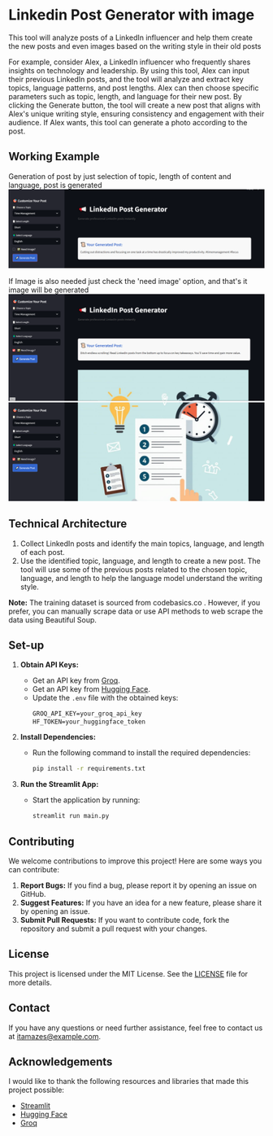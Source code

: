 # Linkedin Post Generator with image
This tool will analyze posts of a LinkedIn influencer and help them create the new posts and even images based on the writing style in their old posts  

For example, consider Alex, a LinkedIn influencer who frequently shares insights on technology and leadership. By using this tool, Alex can input their previous LinkedIn posts, and the tool will analyze and extract key topics, language patterns, and post lengths. Alex can then choose specific parameters such as topic, length, and language for their new post. By clicking the Generate button, the tool will create a new post that aligns with Alex's unique writing style, ensuring consistency and engagement with their audience. If Alex wants, this tool can generate a photo according to the post.

## Working Example
Generation of post by just selection of topic, length of content and language, post is generated
<img src="resources/example.png"/>

If Image is also needed just check the 'need image' option, and that's it image will be generated 
<img src="resources/exampleimage1.png">
<img src="resources/exampleimage2.png"/>

## Technical Architecture

1. Collect LinkedIn posts and identify the main topics, language, and length of each post.
2. Use the identified topic, language, and length to create a new post. The tool will use some of the previous posts related to the chosen topic, language, and length to help the language model understand the writing style.

**Note:** The training dataset is sourced from codebasics.co . However, if you prefer, you can manually scrape data or use API methods to web scrape the data using Beautiful Soup.

## Set-up

1. **Obtain API Keys:**
    - Get an API key from [Groq](https://console.groq.com/keys).
    - Get an API key from [Hugging Face](https://huggingface.co/settings/tokens).
    - Update the `.env` file with the obtained keys:
      ```
      GROQ_API_KEY=your_groq_api_key
      HF_TOKEN=your_huggingface_token
      ```

2. **Install Dependencies:**
    - Run the following command to install the required dependencies:
      ```bash
      pip install -r requirements.txt
      ```

3. **Run the Streamlit App:**
    - Start the application by running:
      ```bash
      streamlit run main.py
      ```

## Contributing

We welcome contributions to improve this project! Here are some ways you can contribute:

1. **Report Bugs:** If you find a bug, please report it by opening an issue on GitHub.
2. **Suggest Features:** If you have an idea for a new feature, please share it by opening an issue.
3. **Submit Pull Requests:** If you want to contribute code, fork the repository and submit a pull request with your changes.

## License

This project is licensed under the MIT License. See the [LICENSE](LICENSE) file for more details.

## Contact

If you have any questions or need further assistance, feel free to contact us at [itamazes@example.com](mailto:itamazes@example.com).

## Acknowledgements

I would like to thank the following resources and libraries that made this project possible:

- [Streamlit](https://streamlit.io/)
- [Hugging Face](https://huggingface.co/)
- [Groq](https://groq.com/)

